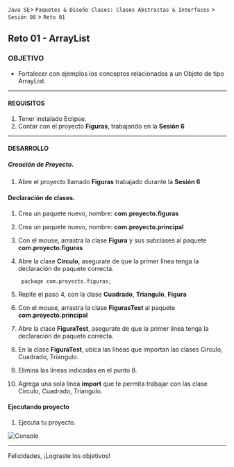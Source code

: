  
`Java SE`> `Paquetes & Diseño Clases: Clases Abstractas & Interfaces` > `Sesión 08` > `Reto 01`

## Reto 01 - ArrayList

### OBJETIVO

- Fortalecer con ejemplos los conceptos relacionados a un Objeto de tipo ArrayList.

<hr>

#### REQUISITOS

1. Tener instalado Eclipse.
2. Contar con el proyecto <b>Figuras</b>, trabajando en la <b>Sesión 6</b>

<hr>

#### DESARROLLO

##### Creación de Proyecto.

1. Abre el proyecto llamado <b>Figuras</b> trabajado durante la <b>Sesión 6</b>
   
#### Declaración de clases.

1. Crea un paquete nuevo, nombre: <b>com.proyecto.figuras</b>
2. Crea un paquete nuevo, nombre: <b>com.proyecto.principal</b>		
3. Con el mouse, arrastra la clase <b>Figura</b> y sus subclases al paquete <b>com.proyecto.figuras</b>
4. Abre la clase <b>Circulo</b>, asegurate de que la primer línea tenga la declaración de paquete correcta.

		package com.proyecto.figuras;

5. Repite el paso 4, con la clase <b>Cuadrado</b>, <b>Triangulo</b>, <b>Figura</b>
6. Con el mouse, arrastra la clase <b>FigurasTest</b> al paquete <b>com.proyecto.principal</b>	
7. Abre la clase <b>FiguraTest</b>, asegurate de que la primer línea tenga la declaración de paquete correcta.
8. En la clase <b>FiguraTest</b>, ubica las líneas que importan las clases Circulo, Cuadrado, Triangulo.
9. Elimina las líneas indicadas en el punto 8.
10. Agrega una sola línea <b>import</b> que te permita trabajar con las clase Circulo, Cuadrado, Triangulo.
	
#### Ejecutando proyecto

1. Ejecuta tu proyecto.

![Console](https://user-images.githubusercontent.com/56565204/68001136-64b53780-fc28-11e9-85e2-b835bbb05b61.png)

<hr>

Felicidades, ¡Lograste los objetivos!
